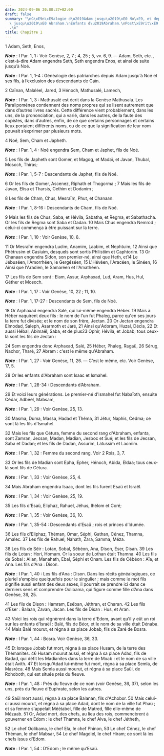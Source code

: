```yaml
---
date: 2024-09-06 20:00:37+02:00
draft: false
summary: "\nG\xE9n\xE9alogie d\u2019Adam jusqu\u2019\xE0 No\xE9, et depuis No\xE9\
  \ jusqu\u2019\xE0 Abraham.\nEnfants d\u2019Abraham.\nPost\xE9rit\xE9 d\u2019Esa\xFC\
  .\n"
title: Chapitre 1
---
```





1 Adam, Seth, Enos,

***Note*** :  I Par. 1, 1 : Voir Genèse, 2, 7 ; 4, 25 ; 5, vv. 6, 9. ― Adam, Seth, etc. , c’est-à-dire Adam engendra Seth, Seth engendra Enos, et ainsi de suite jusqu’à Noé.

***Note*** :  I Par. 1, 1-4 : Généalogie des patriarches depuis Adam jusqu’à Noé et ses fils, à l’exclusion des descendants de Caïn.

2 Caïnan, Malaléel, Jared, 3 Hénoch, Mathusalé, Lamech,

***Note*** :  I Par. 1, 3 : Mathusalé est écrit dans la Genèse Mathusala. Les Paralipomènes contiennent des noms propres qui se lisent autrement que dans d’autres livres sacrés. Cette différence vient probablement, dans les uns, de la prononciation, qui a varié, dans les autres, de la faute des copistes, dans d’autres, enfin, de ce que certains personnages et certains lieux portaient différents noms, ou de ce que la signification de leur nom pouvait s’exprimer par plusieurs mots.

4 Noé, Sem, Cham et Japheth.

***Note*** :  I Par. 1, 4 : Noé engendra Sem, Cham et Japhet, fils de Noé.


5 Les fils de Japheth sont Gomer, et Magog, et Madaï, et Javan, Thubal, Mosoch, Thiras;

***Note*** :  I Par. 1, 5-7 : Descendants de Japhet, fils de Noé.

6 Or les fils de Gomer, Ascenez, Riphath et Thogorma ; 7 Mais les fils de Javan, Elisa et Tharsis, Cethim et Dodanim ;


8 Les fils de Cham, Chus, Mesraïm, Phut, et Chanaan.

***Note*** :  I Par. 1, 8-16 : Descendants de Cham, fils de Noé.

9 Mais les fils de Chus, Saba, et Hévila, Sabatha, et Regma, et Sabathacha. Or les fils de Regma sont Saba et Dadan. 10 Mais Chus engendra Nemrod ; celui-ci commença à être puissant sur la terre.

***Note*** :  I Par. 1, 10 : Voir Genèse, 10, 8.

11 Or Mesraïm engendra Ludim, Anamim, Laabim, et Nephtuim, 12 Ainsi que Phétrusim et Casiuim, desquels sont sortis Philistiim et Caphtorim. 13 Or Chanaan engendra Sidon, son premier-né, ainsi que Heth, et14 Le Jébuséen, l'Amorrhéen, le Gergéséen, 15 L'Hévéen, l'Aracéen, le Sinéen, 16 Ainsi que l'Aradien, le Samaréen et l'Amathéen.


17 Les fils de Sem sont : Elam, Assur, Arphaxad, Lud, Aram, Hus, Hul, Géther et Mosoch.

***Note*** :  I Par. 1, 17 : Voir Genèse, 10, 22 ; 11, 10.

***Note*** :  I Par. 1, 17-27 : Descendants de Sem, fils de Noé.

18 Or Arphaxad engendra Salé, qui lui-même engendra Héber. 19 Mais à Héber naquirent deux fils : le nom de l'un fut Phaleg, parce qu'en ses jours la terre fut divisée; et le nom de son frère, Jectan. 20 Or Jectan engendra Elmodad, Saleph, Asarmoth et Jaré, 21 Ainsi qu'Adoram, Huzal, Décla, 22 Et aussi Hébal, Abimaël, Saba, et de plus23 Ophir, Hévila, et Jobab; tous ceux-là sont les fils de Jectan :


24 Sem engendra donc Arphaxad, Salé, 25 Héber, Phaleg, Ragaü, 26 Sérug, Nachor, Tharé, 27 Abram : c'est le même qu'Abraham.

***Note*** :  I Par. 1, 27 : Voir Genèse, 11, 26. ― C’est le même, etc. Voir Genèse, 17, 5.


28 Or les enfants d'Abraham sont Isaac et Ismahel.

***Note*** :  I Par. 1, 28-34 : Descendants d’Abraham.

29 Et voici leurs générations. Le premier-né d'Ismahel fut Nabaïoth, ensuite Cédar, Adbéel, Mabsam,

***Note*** :  I Par. 1, 29 : Voir Genèse, 25, 13.


30 Masma, Duma, Massa, Hadad et Théma, 31 Jétur, Naphis, Cedma; ce sont là les fils d'Ismahel.


32 Mais les fils que Cétura, femme du second rang d'Abraham, enfanta, sont Zamran, Jecsan, Madan, Madian, Jesboc et Sué; et les fils de Jecsan, Saba et Dadan; et les fils de Dadan, Assurim, Latussim et Laomim.

***Note*** :  I Par. 1, 32 : Femme du second rang. Voir 2 Rois, 3, 7.

33 Or les fils de Madian sont Epha, Epher, Hénoch, Abida, Eldaa; tous ceux-là sont fils de Cétura.

***Note*** :  I Par. 1, 33 : Voir Genèse, 25, 4.


34 Mais Abraham engendra Isaac, dont les fils furent Esaü et Israël.

***Note*** :  I Par. 1, 34 : Voir Genèse, 25, 19.


35 Les fils d'Esaü, Eliphaz, Rahuel, Jéhus, Ihélom et Coré;

***Note*** :  I Par. 1, 35 : Voir Genèse, 36, 10.

***Note*** :  I Par. 1, 35-54 : Descendants d’Esaü ; rois et princes d’Idumée.

36 Les fils d'Eliphaz, Théman, Omar, Séphi, Gathan, Cénez, Thamna, Amalec. 37 Les fils de Rahuel, Nahath, Zara, Samma, Méza.


38 Les fils de Séir : Lotan, Sobal, Sébéon, Ana, Dison, Eser, Disan. 39 Les fils de Lotan : Hori, Homam. Or la soeur de Lothan était Thamna. 40 Les fils de Sobal : Alian, Manahath, Ebal, Séphi et Onam. Les fils de Cébéon : Aïa, et Ana. Les fils d'Ana : Dison.

***Note*** :  I Par. 1, 40 : Les fils d’Ana : Dison. Dans les récits généalogiques, ce pluriel s’emploie quelquefois pour le singulier ; mais comme le mot fils signifie aussi enfant des deux sexes, il pourrait se prendre ici dans ce derniers sens et comprendre Oolibama, qui figure comme fille d’Ana dans Genèse, 36, 25.

41 Les fils de Dison : Hamram, Eséban, Jéthran, et Charan. 42 Les fils d'Eser : Balaan, Zavan, Jacan. Les fils de Disan : Hus, et Aran.


43 Voici les rois qui régnèrent dans la terre d'Edom, avant qu'il y eût un roi sur les enfants d'Israël : Balé, fils de Béor, et le nom de sa ville était Dénaba. 44 Mais Balé mourut, et régna à sa place Jobab, fils de Zaré de Bosra.

***Note*** :  I Par. 1, 44 : Bosra. Voir Genèse, 36, 33.

45 Et lorsque Jobab fut mort, régna à sa place Husam, de la terre des Thémanites. 46 Husam mourut aussi, et régna à sa place Adad, fils de Badad, qui défit les Madianites dans la terre de Moab : et le nom de sa ville était Avith. 47 Et lorsqu'Adad lui-même fut mort, régna à sa place Semla, de Masréca. 48 Mais Semla aussi mourut, et régna à sa place Saül, de Rohoboth, qui est située près du fleuve.

***Note*** :  I Par. 1, 48 : Près du fleuve de ce nom (voir Genèse, 36, 37), selon les uns, près du fleuve d’Euphrate, selon les autres.

49 Saül mort aussi, régna à sa place Balanan, fils d'Achobor. 50 Mais celui-ci aussi mourut, et régna à sa place Adad, dont le nom de la ville fut Phaü ; et sa femme s'appelait Méétabel, fille de Matred, fille elle-même de Mézaab. 51 Or, Adad mort, des chefs, au lieu des rois, commencèrent à gouverner en Edom : le chef Thamna, le chef Alva, le chef Jétheth,


52 Le chef Oolibama, le chef Ela, le chef Phinon, 53 Le chef Cénez, le chef Théman, le chef Mabsar, 54 Le chef Magdiel, le chef Hiram; ce sont là les chefs issus d'Edom.

***Note*** :  I Par. 1, 54 : D’Edom ; le même qu’Esaü.

